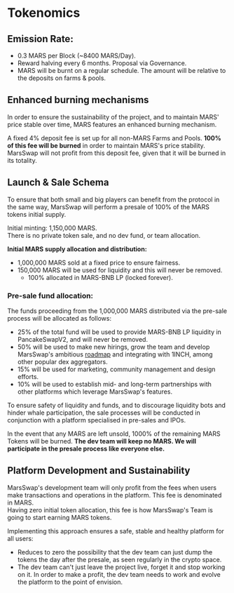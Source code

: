 # Tokenomics

## **Emission Rate:**

* 0.3 MARS per Block \(~8400 MARS/Day\).
* Reward halving every 6 months. Proposal via Governance.
* MARS will be burnt on a regular schedule. The amount will be relative to the deposits on farms & pools.

## **Enhanced burning mechanisms**

In order to ensure the sustainability of the project, and to maintain MARS' price stable over time, MARS features an enhanced burning mechanism.

A fixed 4% deposit fee is set up for all non-MARS Farms and Pools. **100% of this fee will be burned** in order to maintain MARS's price stability. MarsSwap will not profit from this deposit fee, given that it will be burned in its totality.

## **Launch & Sale Schema**

To ensure that both small and big players can benefit from the protocol in the same way, MarsSwap will perform a presale of 100% of the MARS tokens initial supply.

Initial minting: 1,150,000 MARS.  
There is no private token sale, and no dev fund, or team allocation.  
  
**Initial MARS supply allocation and distribution:**

* 1,000,000 MARS sold at a fixed price to ensure fairness.
* 150,000 MARS will be used for liquidity and this will never be removed.
  * 100% allocated in MARS-BNB LP \(locked forever\).

### 

### Pre-sale fund allocation:

The funds proceeding from the 1,000,000 MARS distributed via the pre-sale process will be allocated as follows:

* 25% of the total fund will be used to provide MARS-BNB LP liquidity in PancakeSwapV2, and will never be removed.
* 50% will be used to make new hirings, grow the team and develop MarsSwap's ambitious [roadmap](https://docs.marsswap.finance/roadmap) and integrating with 1INCH, among other popular dex aggregators.
* 15% will be used for marketing, community management and design efforts.
* 10% will be used to establish mid- and long-term partnerships with other platforms which leverage MarsSwap's features.



To ensure safety of liquidity and funds, and to discourage liquidity bots and hinder whale participation, the sale processes will be conducted in conjunction with a platform specialised in pre-sales and IPOs.

In the event that any MARS are left unsold, 1000% of the remaining MARS Tokens will be burned. **The dev team will keep no MARS. We will participate in the presale process like everyone else.**

## Platform Development and Sustainability

MarsSwap's development team will only profit from the fees when users make transactions and operations in the platform. This fee is denominated in MARS.  
Having zero initial token allocation, this fee is how MarsSwap's Team is going to start earning MARS tokens.

  
Implementing this approach ensures a safe, stable and healthy platform for all users:

* Reduces to zero the possibility that the dev team can just dump the tokens the day after the presale, as seen regularly in the crypto space.
* The dev team can't just leave the project live, forget it and stop working on it. In order to make a profit, the dev team needs to work and evolve the platform to the point of envision.

